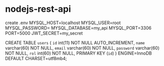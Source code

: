 # nodejs-rest-api
create .env
MYSQL_HOST=localhost
MYSQL_USER=root
MYSQL_PASSWORD=
MYSQL_DATABASE=my_api
MYSQL_PORT=3306
PORT=5000
JWT_SECRET=my_secret


CREATE TABLE `users` (
  `id` int(11) NOT NULL AUTO_INCREMENT,
  `name` varchar(60) NOT NULL,
  `email` varchar(60) NOT NULL,
  `password` varchar(60) NOT NULL,
  `rol` int(60) NOT NULL,
  PRIMARY KEY (`id`)
) ENGINE=InnoDB DEFAULT CHARSET=utf8mb4;